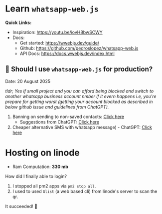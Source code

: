 # Learn `whatsapp-web.js`

**Quick Links:**

- Inspiration: https://youtu.be/iovH8bwSCWY
- Docs:
  - Get started: https://wwebjs.dev/guide/
  - Github: https://github.com/pedroslopez/whatsapp-web.js
  - API Docs: https://docs.wwebjs.dev/index.html

## 🤔 Should I use `whatsapp-web.js` for production?

Date: 20 August 2025

_tldr; Yes if small project and you can afford being blocked and switch to another whatsapp business account nmber if it evern happens i.e, you're prepare for getting worst (getting your account blocked as described in below github issue and guidelines from ChatGPT)._

1. Banning on sending to non-saved contacts: [Click here](https://github.com/pedroslopez/whatsapp-web.js/issues/2701)
   - Suggestions from ChatGPT: [Click here](https://chatgpt.com/share/68a4ca0f-e1f4-8007-bd28-75f7b8169656)
2. Cheaper alternative SMS with whatsapp message) - ChatGPT: [Click here](https://chatgpt.com/share/68768048-b324-8007-b4d1-2e4ed87fee77)

# Hosting on linode

- Ram Computation: **330 mb**

How did I finally able to login?

1. I stopped all pm2 apps via `pm2 stop all`.
2. I used to used `Glist` (a web based cli) from linode's server to scan the qr.

It succeeded! 🚀
